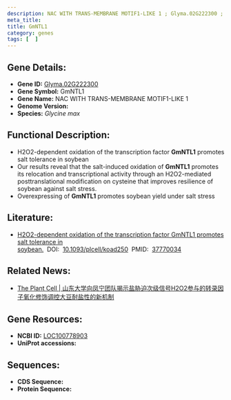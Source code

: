 ```yaml
---
description: NAC WITH TRANS-MEMBRANE MOTIF1-LIKE 1 ; Glyma.02G222300 ; Glycine max
meta_title:
title: GmNTL1
category: genes
tags: [  ]
---
```


## Gene Details:
- **Gene ID:**	[Glyma.02G222300](https://www.maizegdb.org/gene_center/gene/Glyma.02G222300)
- **Gene Symbol:** GmNTL1
- **Gene Name:** NAC WITH TRANS-MEMBRANE MOTIF1-LIKE 1
- **Genome Version:** []()
- **Species:** *Glycine max*

## Functional Description:
   - H2O2-dependent oxidation of the transcription factor **GmNTL1** promotes salt tolerance in soybean
   - Our results reveal that the salt-induced oxidation of **GmNTL1** promotes its relocation and transcriptional activity through an H2O2-mediated posttranslational modification on cysteine that improves resilience of soybean against salt stress.
   - Overexpressing of **GmNTL1** promotes soybean yield under salt stress

## Literature:
   - [H2O2-dependent oxidation of the transcription factor GmNTL1 promotes salt tolerance in soybean.]( https://academic.oup.com/plcell/advance-article/doi/10.1093/plcell/koad250/7285782?login=true)&nbsp;&nbsp;DOI:&nbsp;&nbsp;[10.1093/plcell/koad250](https://academic.oup.com/plcell/advance-article/doi/10.1093/plcell/koad250/7285782?login=true)&nbsp;&nbsp;PMID:&nbsp;&nbsp;[37770034](https://pubmed.ncbi.nlm.nih.gov/37770034/)

## Related News:
   - [The Plant Cell | 山东大学向凤宁团队揭示盐胁迫次级信号H2O2参与的转录因子氧化修饰调控大豆耐盐性的新机制](https://mp.weixin.qq.com/s?__biz=Mzg3MDEwNDEyMg==&mid=2247557001&idx=4&sn=1264a664d9dcfea7b682c8cb9bf1a281&chksm=dc1cc83258f7ff25274fe6dfbae16af6ef92bc7bbaf972e960930c917efe9ed022d2b87228a9&scene=27#wechat_redirect)

## Gene Resources:
- **NCBI ID:** [LOC100778903](https://www.ncbi.nlm.nih.gov/gene/?term=LOC100778903)
- **UniProt accessions:** [](https://www.uniprot.org/uniprotkb//entry)

## Sequences:
- **CDS Sequence:**
- **Protein Sequence:**
